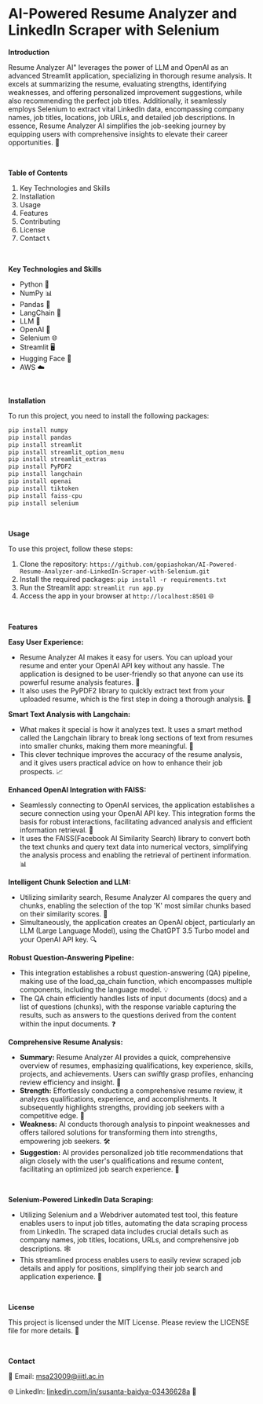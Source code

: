 # AI-Powered Resume Analyzer and LinkedIn Scraper with Selenium

**Introduction**

Resume Analyzer AI" leverages the power of LLM and OpenAI as an advanced Streamlit application, specializing in thorough resume analysis. It excels at summarizing the resume, evaluating strengths, identifying weaknesses, and offering personalized improvement suggestions, while also recommending the perfect job titles. Additionally, it seamlessly employs Selenium to extract vital LinkedIn data, encompassing company names, job titles, locations, job URLs, and detailed job descriptions. In essence, Resume Analyzer AI simplifies the job-seeking journey by equipping users with comprehensive insights to elevate their career opportunities. 🚀

<br />

**Table of Contents**

1. Key Technologies and Skills
2. Installation
3. Usage
4. Features
5. Contributing
6. License
7. Contact 📞

<br />

**Key Technologies and Skills**
- Python 🐍
- NumPy 📊
- Pandas 🐼
- LangChain 🔗
- LLM 🧠
- OpenAI 🤖
- Selenium 🌐
- Streamlit 🖥️
- Hugging Face 🤗
- AWS ☁️

<br />

**Installation**

To run this project, you need to install the following packages:

```python
pip install numpy
pip install pandas
pip install streamlit
pip install streamlit_option_menu
pip install streamlit_extras
pip install PyPDF2
pip install langchain
pip install openai
pip install tiktoken
pip install faiss-cpu
pip install selenium
```

<br />

**Usage**

To use this project, follow these steps:

1. Clone the repository: ```https://github.com/gopiashokan/AI-Powered-Resume-Analyzer-and-LinkedIn-Scraper-with-Selenium.git```
2. Install the required packages: ```pip install -r requirements.txt```
3. Run the Streamlit app: ```streamlit run app.py```
4. Access the app in your browser at ```http://localhost:8501``` 🌐

<br />

**Features**

**Easy User Experience:**
- Resume Analyzer AI makes it easy for users. You can upload your resume and enter your OpenAI API key without any hassle. The application is designed to be user-friendly so that anyone can use its powerful resume analysis features. 🧩
- It also uses the PyPDF2 library to quickly extract text from your uploaded resume, which is the first step in doing a thorough analysis. 📄

**Smart Text Analysis with Langchain:**
- What makes it special is how it analyzes text. It uses a smart method called the Langchain library to break long sections of text from resumes into smaller chunks, making them more meaningful. 🧠
- This clever technique improves the accuracy of the resume analysis, and it gives users practical advice on how to enhance their job prospects. 📈

**Enhanced OpenAI Integration with FAISS:**
- Seamlessly connecting to OpenAI services, the application establishes a secure connection using your OpenAI API key. This integration forms the basis for robust interactions, facilitating advanced analysis and efficient information retrieval. 🔐
- It uses the FAISS(Facebook AI Similarity Search) library to convert both the text chunks and query text data into numerical vectors, simplifying the analysis process and enabling the retrieval of pertinent information. 📊

**Intelligent Chunk Selection and LLM:**
- Utilizing similarity search, Resume Analyzer AI compares the query and chunks, enabling the selection of the top 'K' most similar chunks based on their similarity scores. 🎯
- Simultaneously, the application creates an OpenAI object, particularly an LLM (Large Language Model), using the ChatGPT 3.5 Turbo model and your OpenAI API key. 🔍

**Robust Question-Answering Pipeline:**
- This integration establishes a robust question-answering (QA) pipeline, making use of the load_qa_chain function, which encompasses multiple components, including the language model. 💡
- The QA chain efficiently handles lists of input documents (docs) and a list of questions (chunks), with the response variable capturing the results, such as answers to the questions derived from the content within the input documents. ❓

**Comprehensive Resume Analysis:**
- **Summary:** Resume Analyzer AI provides a quick, comprehensive overview of resumes, emphasizing qualifications, key experience, skills, projects, and achievements. Users can swiftly grasp profiles, enhancing review efficiency and insight. 📝
- **Strength:** Effortlessly conducting a comprehensive resume review, it analyzes qualifications, experience, and accomplishments. It subsequently highlights strengths, providing job seekers with a competitive edge. 💪
- **Weakness:** AI conducts thorough analysis to pinpoint weaknesses and offers tailored solutions for transforming them into strengths, empowering job seekers. 🛠️
- **Suggestion:** AI provides personalized job title recommendations that align closely with the user's qualifications and resume content, facilitating an optimized job search experience. 🎯

<br />

**Selenium-Powered LinkedIn Data Scraping:**
- Utilizing Selenium and a Webdriver automated test tool, this feature enables users to input job titles, automating the data scraping process from LinkedIn. The scraped data includes crucial details such as company names, job titles, locations, URLs, and comprehensive job descriptions. 🕸️
- This streamlined process enables users to easily review scraped job details and apply for positions, simplifying their job search and application experience. 📑

<br />

**License**

This project is licensed under the MIT License. Please review the LICENSE file for more details. 📜

<br />

**Contact**

📧 Email: msa23009@iiitl.ac.in

🌐 LinkedIn: [linkedin.com/in/susanta-baidya-03436628a](https://www.linkedin.com/in/susanta-baidya-03436628a/) 🤝

